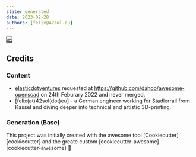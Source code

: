 ```yaml
---
state: generated
date: 2023-02-28
authors: [felix@42sol.eu]
---
```


[:up:](../README.md)

## Credits

### Content

- [elasticdotventures](https://github.com/elasticdotventures) requested at https://github.com/dahoo/awesome-openscad on 24th Feburary 2022 and never merged.
- [felix(at)42sol(dot)eu] - a German engineer working for Stadlerrail from Kassel and diving deeper into technical and artistic 3D-printing.

### Generation (Base)

This project was initially created with the awesome tool [Cookiecutter][cookiecutter] and the greate custom [cookiecutter-awesome][cookiecutter-awesome] :cookie:
